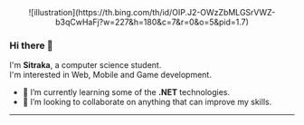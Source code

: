 <div align="center">
  ![illustration](https://th.bing.com/th/id/OIP.J2-OWzZbMLGSrVWZ-b3qCwHaFj?w=227&h=180&c=7&r=0&o=5&pid=1.7)
</div>
  
### Hi there 👋

I'm **Sitraka**, a computer science student.<br>
I'm interested in Web, Mobile and Game development.

- 📑 I’m currently learning some of the **.NET** technologies.
- 🤝 I’m looking to collaborate on anything that can improve my skills.

-----------------------------------------------------------------
